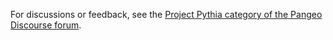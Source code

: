For discussions or feedback, see the [Project Pythia category of the Pangeo Discourse forum](https://discourse.pangeo.io/c/education/project-pythia/).
